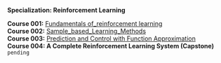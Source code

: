 **Specialization: Reinforcement Learning**  

**Course 001:** [Fundamentals of_reinforcement learning](https://github.com/bhunkeler/DataScienceCoursera/tree/master/Reinforcement_Learning%20-%20University%20of%20Alberta/001_fundamentals_of_reinforcement_learning)  
**Course 002:** [Sample_based_Learning_Methods](https://github.com/bhunkeler/DataScienceCoursera/tree/master/Reinforcement_Learning%20-%20University%20of%20Alberta/002_Sample_based_Learning_Methods)  
**Course 003:** [Prediction and Control with Function Approximation](https://github.com/bhunkeler/DataScienceCoursera/tree/master/Reinforcement_Learning%20-%20University%20of%20Alberta/003_Prediction_and_Control_with_Function_Approximation)   
**Course 004: A Complete Reinforcement Learning System (Capstone)** `pending` 
